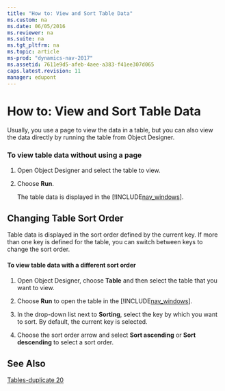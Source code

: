 ```yaml
---
title: "How to: View and Sort Table Data"
ms.custom: na
ms.date: 06/05/2016
ms.reviewer: na
ms.suite: na
ms.tgt_pltfrm: na
ms.topic: article
ms-prod: "dynamics-nav-2017"
ms.assetid: 7611e9d5-afeb-4aee-a383-f41ee307d065
caps.latest.revision: 11
manager: edupont
---
```

# How to: View and Sort Table Data
Usually, you use a page to view the data in a table, but you can also view the data directly by running the table from Object Designer.  
  
### To view table data without using a page  
  
1.  Open Object Designer and select the table to view.  
  
2.  Choose **Run**.  
  
     The table data is displayed in the [!INCLUDE[nav_windows](includes/nav_windows_md.md)].  
  
## Changing Table Sort Order  
 Table data is displayed in the sort order defined by the current key. If more than one key is defined for the table, you can switch between keys to change the sort order.  
  
#### To view table data with a different sort order  
  
1.  Open Object Designer, choose **Table** and then select the table that you want to view.  
  
2.  Choose **Run** to open the table in the [!INCLUDE[nav_windows](includes/nav_windows_md.md)].  
  
3.  In the drop-down list next to **Sorting**, select the key by which you want to sort. By default, the current key is selected.  
  
4.  Choose the sort order arrow and select **Sort ascending** or **Sort descending** to select a sort order.  
  
## See Also  
 [Tables-duplicate 20](Tables-duplicate-20.md)